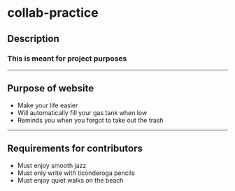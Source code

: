 # collab-practice
##  Description
### This is meant for project purposes
---
## Purpose of website
- Make your life easier
- Will automatically fill your gas tank when low
- Reminds you when you forgot to take out the trash

---
## Requirements for contributors
- Must enjoy smooth jazz
- Must only write with ticonderoga pencils
- Must enjoy quiet walks on the beach
